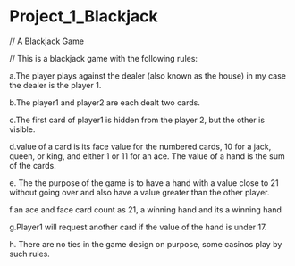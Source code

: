 # Project_1_Blackjack
// A Blackjack Game

// This is a blackjack game with the following rules:

a.The player plays against the dealer (also known as the house) in my case the dealer is the player 1.

b.The player1 and player2 are each dealt two cards.

c.The first card of player1  is hidden from the player 2, but the other is visible.

d.value of a card is its face value for the numbered cards, 10 for a jack, queen, or king, and either 1 or 11 for an ace. The value of a hand is the sum of the cards.

e. The the purpose of the game is to have a hand with a value close to 21 without going over and also have a value greater than the other player.

f.an ace and face card count as 21, a winning hand and its a winning hand

g.Player1 will request another card if the value of the hand is under 17.

h. There are no ties in the game design on purpose, some casinos play by such rules.